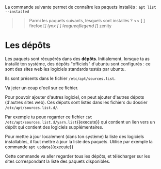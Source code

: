 
La commande suivante permet de connaître les paquets installés :
`apt list --installed`


>> Parmi les paquets suivants, lesquels sont installés ? <<
[ ] firefox
[*] lynx
[ ] leagueoflegend
[*] zenity


# Les dépôts

Les paquets sont récupérés dans des **dépôts**. 
Initialement, lorsque ta as installé ton système, des dépôts "officiels" d'ubuntu sont configurés : ce sont des sites web les logiciels standards testés par ubuntu.

Ils sont présents dans le fichier `/etc/apt/sources.list`.

Va jeter un coup d'oeil sur ce fichier.


Pour pouvoir ajouter d'autres logiciel, on peut ajouter d'autres dépots (d'autres sites web). Ces dépots sont listés dans les fichiers du dossier `/etc/apt/sources.list.d/`.

Par exemple tu peux regarder ce fichier `cat /etc/apt/sources.list.d/yarn.list`{{execute}} qui contient un lien vers un dépôt qui contient des logiciels supplémentaires.

Pour mettre à jour localement (dans ton système) la liste des logiciels installables, il faut mettre à jour la liste des paquets. Utilise par exemple la commande `apt update`{{execute}}

Cette commande va aller regarder tous les dépôts, et télécharger sur les sites correspondant la liste des paquets disponibles.
